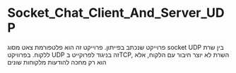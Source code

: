 # Socket_Chat_Client_And_Server_UDP
פרוייקט שנכתב בפייתון. פרוייקט זה הוא פלטפורמת צאט מסוג socket UDP בין שרת ללקוח.
בפרוויקט UDP זה בניגוד לפרוקייט בTCP, השרת לא יוצר חיבור עם הלקוח, אלא הוא רק מחכה להודעות מלקוחות שונים
